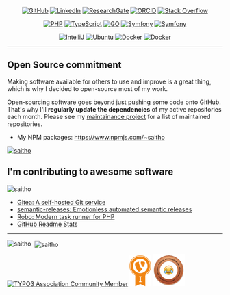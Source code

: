 <p align="center">
    <a href="https://github.com/saitho" target="_blank"><img alt="GitHub" src="https://img.shields.io/badge/-@saitho-181717?style=flat-square&logo=GitHub&logoColor=white"></a>
    <a href="https://www.linkedin.com/in/mariolubenka" target="_blank"><img alt="LinkedIn" src="https://img.shields.io/badge/-LinkedIn-0077B5?style=flat-square&logo=Linkedin&logoColor=white"></a>
    <a href="https://www.researchgate.net/profile/Mario_Lubenka" target="_blank"><img alt="ResearchGate" src="https://img.shields.io/badge/-ResearchGate-00CCBB?style=flat-square&logo=ResearchGate&logoColor=white"></a>
    <a href="https://orcid.org/0000-0002-0149-0326" target="_blank"><img alt="ORCID" src="https://img.shields.io/badge/-ORCID-A6CE39?style=flat-square&logo=ORCID&logoColor=white"></a>
    <a href="https://stackoverflow.com/users/5457046/saitho" target="_blank"><img alt="Stack Overflow" src="https://img.shields.io/badge/-Stack%20Overflow-FE7A16?style=flat-square&logo=Stack-Overflow&logoColor=white"></a>
</p>

<p align="center">
    <a href="https://github.com/saitho?tab=repositories&language=php" target="_blank"><img alt="PHP" src="https://img.shields.io/badge/-PHP-474A8A?style=flat-square&logo=php&logoColor=white"></a>
    <a href="https://github.com/saitho?tab=repositories&language=typescript" target="_blank"><img alt="TypeScript" src="https://img.shields.io/badge/-TypeScript-2F74C0?style=flat-square&logo=typescript&logoColor=white"></a>
    <a href="https://github.com/saitho?tab=repositories&language=go" target="_blank"><img alt="GO" src="https://img.shields.io/badge/-Go-66D0DB?style=flat-square&logo=go&logoColor=white"></a>
    <a href="https://symfony.com/" target="_blank"><img alt="Symfony" src="https://img.shields.io/badge/-Symfony-000000?style=flat-square&logo=symfony&logoColor=white"></a>
    <a href="https://typo3.org/" target="_blank"><img alt="Symfony" src="https://img.shields.io/badge/-TYPO3%20CMS-F49700?style=flat-square&logo=typo3&logoColor=white"></a>
</p>

<p align="center">
    <a href="https://github.com/saitho?tab=repositories" target="_blank"><img alt="IntelliJ" src="https://img.shields.io/badge/-IntelliJ%20IDEA-darkgrey?style=flat-square&logo=intellij-idea&logoColor=white"></a>
    <a href="https://github.com/saitho?tab=repositories" target="_blank"><img alt="Ubuntu" src="https://img.shields.io/badge/-Ubuntu-E95420?style=flat-square&logo=ubuntu&logoColor=white"></a>
    <a href="https://hub.docker.com/u/saitho" target="_blank"><img alt="Docker" src="https://img.shields.io/badge/-Docker-0db7ed?style=flat-square&logo=docker&logoColor=white"></a>
    <a href="https://www.npmjs.com/~saitho" target="_blank"><img alt="Docker" src="https://img.shields.io/badge/-NPM-C73536?style=flat-square&logo=npm&logoColor=white"></a>
</p>

<hr/>

## Open Source commitment

Making software available for others to use and improve is a great thing, which is why I decided to open-source most of my work.

Open-sourcing software goes beyond just pushing some code onto GitHub. That's why I'll **regularly update the dependencies** of my active repositories each month. Please see my [maintainance project](https://github.com/saitho?tab=projects) for a list of maintained repositories.

* My NPM packages: https://www.npmjs.com/~saitho

<p align="left"> <a href="https://github.com/ryo-ma/github-profile-trophy"><img src="https://github-profile-trophy.vercel.app/?username=saitho&row=1" alt="saitho" /></a> </p>

## I'm contributing to awesome software

<p><img align="center" src="https://github-readme-streak-stats.herokuapp.com/?user=saitho&" alt="saitho" /></p>

* [Gitea: A self-hosted Git service](https://github.com/go-gitea/gitea/pulls?q=is%3Apr+author%3Asaitho)
* [semantic-releases: Emotionless automated semantic releases](https://github.com/semantic-release/semantic-release/pulls?q=is%3Apr+author%3Asaitho)
* [Robo: Modern task runner for PHP](https://github.com/consolidation/Robo/pulls?q=is%3Apr+author%3Asaitho)
* [GitHub Readme Stats](https://github.com/anuraghazra/github-readme-stats/pulls?q=is%3Apr+author%3Asaitho)

<hr />

<p><img align="left" src="https://github-readme-stats.vercel.app/api/top-langs?username=saitho&show_icons=true&locale=en&layout=compact" alt="saitho" />&nbsp;
<img align="center" src="https://github-readme-stats.vercel.app/api?username=saitho&show_icons=true&locale=en&include_all_commits=true" alt="saitho" /></p>

[![TYPO3 Association Community Member](https://typo3.org/fileadmin/t3o_common_storage/images/badges/community_membership_badge_renderings/community_membership_badge_150x75.png "TYPO3 Association Community Member")](https://typo3.org/project/association/members)
[![TYPO3 CMS Certified Integrator](images/TCCI_bagde_small_preview.png "TYPO3 CMS Certified Integrator")](https://typo3.org/certification/integrator/certified-integrator-listing)
[![Unicode Emoji Bronze Sponsor](images/unicode-bronze-1F602.png "Unicode Emoji Bronze Sponsor laughing-Emoji")](https://unicode.org/consortium/adopted-characters.html#b1F602)
